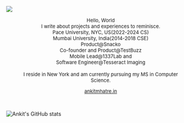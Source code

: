 
![](https://komarev.com/ghpvc/?ankitmhatre&color=green)

<p align="center">
<!--  <img src="/me_tsq.png" style="
     display: block;
  margin-left: auto;
  margin-right: auto;
  width: 10%;" class="lazyload"><br> -->


  <div style="display: block;
  font-size: small;
margin-left: auto;
margin-right: auto;
width: 90%;
text-align: center;">
    
<p align="center">
  Hello, World <br>
    I write about projects and experiences to reminisce.<br>
    Pace University, NYC, US(2022-2024 CS) <br>
    Mumbai University, India(2014-2018 CSE)<br><be>
    Product@Snacko<br>
    Co-founder and Product@TestBuzz<br>Mobile Lead@1337Lab and<br>Software Engineer@Tesseract Imaging<br><br>
    I reside in New York and am currently pursuing my MS in Computer Science.<br>
     
  </p>
    <p align="center">
    <a href="https://ankitmhatre.in/">ankitmhatre.in</a>
        </p>
  </div><br>


</p> 

![Ankit's GitHub stats](https://github-readme-stats.vercel.app/api?username=ankitmhatre&show_icons=true&theme=vue)
<!--
**ankitmhatre/ankitmhatre** is a ✨ _special_ ✨ repository because its `README.md` (this file) appears on your GitHub profile.

Here are some ideas to get you started:

- 🔭 I’m currently working on ...
- 🌱 I’m currently learning ...
- 👯 I’m looking to collaborate on ...
- 🤔 I’m looking for help with ...
- 💬 Ask me about ...
- 📫 How to reach me: ...
- 😄 Pronouns: ...
- ⚡ Fun fact: ...
-->

